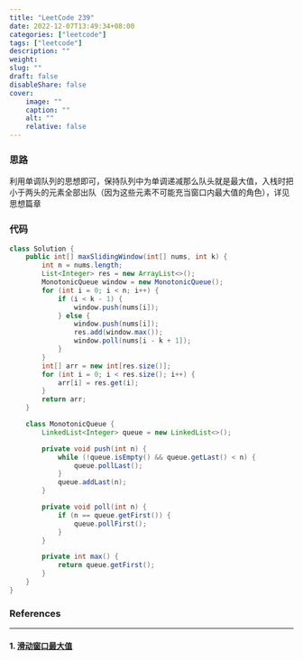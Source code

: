 ```yaml
---
title: "LeetCode 239"
date: 2022-12-07T13:49:34+08:00
categories: ["leetcode"]
tags: ["leetcode"]
description: ""
weight:
slug: ""
draft: false
disableShare: false
cover:
    image: ""
    caption: ""
    alt: ""
    relative: false
---
```


### 思路

利用单调队列的思想即可，保持队列中为单调递减那么队头就是最大值，入栈时把小于两头的元素全部出队（因为这些元素不可能充当窗口内最大值的角色），详见思想篇章

### 代码

```java
class Solution {
    public int[] maxSlidingWindow(int[] nums, int k) {
        int n = nums.length;
        List<Integer> res = new ArrayList<>();
        MonotonicQueue window = new MonotonicQueue();
        for (int i = 0; i < n; i++) {
            if (i < k - 1) {
                window.push(nums[i]);
            } else {
                window.push(nums[i]);
                res.add(window.max());
                window.poll(nums[i - k + 1]);
            }
        }
        int[] arr = new int[res.size()];
        for (int i = 0; i < res.size(); i++) {
            arr[i] = res.get(i);
        }
        return arr;
    }

    class MonotonicQueue {
        LinkedList<Integer> queue = new LinkedList<>();

        private void push(int n) {
            while (!queue.isEmpty() && queue.getLast() < n) {
                queue.pollLast();
            }
            queue.addLast(n);
        }

        private void poll(int n) {
            if (n == queue.getFirst()) {
                queue.pollFirst();
            }
        }

        private int max() {
            return queue.getFirst();
        }
    }
}
```

### References

---

#### 1. [滑动窗口最大值](https://leetcode.cn/problems/sliding-window-maximum/)
